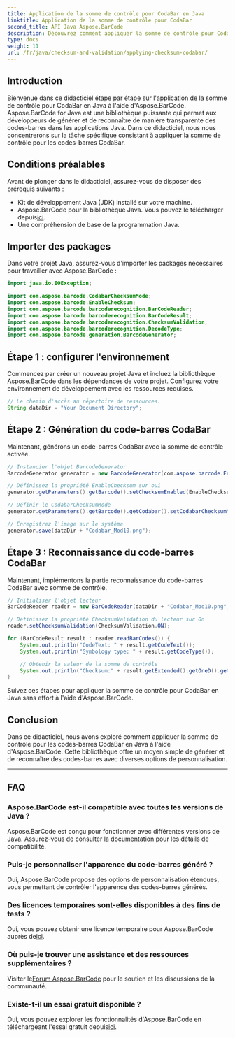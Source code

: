 ```yaml
---
title: Application de la somme de contrôle pour CodaBar en Java
linktitle: Application de la somme de contrôle pour CodaBar
second_title: API Java Aspose.BarCode
description: Découvrez comment appliquer la somme de contrôle pour CodaBar en Java à l'aide d'Aspose.BarCode. Générez et reconnaissez des codes-barres sans effort avec ce guide étape par étape.
type: docs
weight: 11
url: /fr/java/checksum-and-validation/applying-checksum-codabar/
---
```


## Introduction

Bienvenue dans ce didacticiel étape par étape sur l'application de la somme de contrôle pour CodaBar en Java à l'aide d'Aspose.BarCode. Aspose.BarCode for Java est une bibliothèque puissante qui permet aux développeurs de générer et de reconnaître de manière transparente des codes-barres dans les applications Java. Dans ce didacticiel, nous nous concentrerons sur la tâche spécifique consistant à appliquer la somme de contrôle pour les codes-barres CodaBar.

## Conditions préalables

Avant de plonger dans le didacticiel, assurez-vous de disposer des prérequis suivants :

- Kit de développement Java (JDK) installé sur votre machine.
-  Aspose.BarCode pour la bibliothèque Java. Vous pouvez le télécharger depuis[ici](https://releases.aspose.com/barcode/java/).
- Une compréhension de base de la programmation Java.

## Importer des packages

Dans votre projet Java, assurez-vous d'importer les packages nécessaires pour travailler avec Aspose.BarCode :

```java
import java.io.IOException;

import com.aspose.barcode.CodabarChecksumMode;
import com.aspose.barcode.EnableChecksum;
import com.aspose.barcode.barcoderecognition.BarCodeReader;
import com.aspose.barcode.barcoderecognition.BarCodeResult;
import com.aspose.barcode.barcoderecognition.ChecksumValidation;
import com.aspose.barcode.barcoderecognition.DecodeType;
import com.aspose.barcode.generation.BarcodeGenerator;
```

## Étape 1 : configurer l'environnement

Commencez par créer un nouveau projet Java et incluez la bibliothèque Aspose.BarCode dans les dépendances de votre projet. Configurez votre environnement de développement avec les ressources requises.

```java
// Le chemin d'accès au répertoire de ressources.
String dataDir = "Your Document Directory";
```

## Étape 2 : Génération du code-barres CodaBar

Maintenant, générons un code-barres CodaBar avec la somme de contrôle activée.

```java
// Instancier l'objet BarcodeGenerator
BarcodeGenerator generator = new BarcodeGenerator(com.aspose.barcode.EncodeTypes.CODABAR, "1234567890");

// Définissez la propriété EnableChecksum sur oui
generator.getParameters().getBarcode().setChecksumEnabled(EnableChecksum.YES);

// Définir le CodabarChecksumMode
generator.getParameters().getBarcode().getCodabar().setCodabarChecksumMode(CodabarChecksumMode.MOD_10);

// Enregistrez l'image sur le système
generator.save(dataDir + "Codabar_Mod10.png");
```

## Étape 3 : Reconnaissance du code-barres CodaBar

Maintenant, implémentons la partie reconnaissance du code-barres CodaBar avec somme de contrôle.

```java
// Initialiser l'objet lecteur
BarCodeReader reader = new BarCodeReader(dataDir + "Codabar_Mod10.png", DecodeType.CODABAR);

// Définissez la propriété ChecksumValidation du lecteur sur On
reader.setChecksumValidation(ChecksumValidation.ON);

for (BarCodeResult result : reader.readBarCodes()) {
    System.out.println("CodeText: " + result.getCodeText());
    System.out.println("Symbology type: " + result.getCodeType());

    // Obtenir la valeur de la somme de contrôle
    System.out.println("Checksum:" + result.getExtended().getOneD().getCheckSum());
}
```

Suivez ces étapes pour appliquer la somme de contrôle pour CodaBar en Java sans effort à l'aide d'Aspose.BarCode.

## Conclusion

Dans ce didacticiel, nous avons exploré comment appliquer la somme de contrôle pour les codes-barres CodaBar en Java à l'aide d'Aspose.BarCode. Cette bibliothèque offre un moyen simple de générer et de reconnaître des codes-barres avec diverses options de personnalisation.

---

## FAQ

### Aspose.BarCode est-il compatible avec toutes les versions de Java ?
Aspose.BarCode est conçu pour fonctionner avec différentes versions de Java. Assurez-vous de consulter la documentation pour les détails de compatibilité.

### Puis-je personnaliser l'apparence du code-barres généré ?
Oui, Aspose.BarCode propose des options de personnalisation étendues, vous permettant de contrôler l'apparence des codes-barres générés.

### Des licences temporaires sont-elles disponibles à des fins de tests ?
 Oui, vous pouvez obtenir une licence temporaire pour Aspose.BarCode auprès de[ici](https://purchase.aspose.com/temporary-license/).

### Où puis-je trouver une assistance et des ressources supplémentaires ?
 Visiter le[Forum Aspose.BarCode](https://forum.aspose.com/c/barcode/13) pour le soutien et les discussions de la communauté.

### Existe-t-il un essai gratuit disponible ?
 Oui, vous pouvez explorer les fonctionnalités d'Aspose.BarCode en téléchargeant l'essai gratuit depuis[ici](https://releases.aspose.com/).